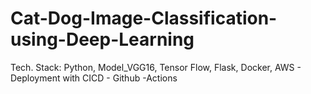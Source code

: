 # Cat-Dog-Image-Classification-using-Deep-Learning
Tech. Stack: Python, Model_VGG16, Tensor Flow, Flask, Docker, AWS - Deployment with CICD - Github -Actions
